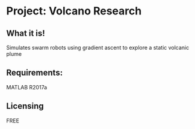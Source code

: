 # Project: Volcano Research

## What it is!
Simulates swarm robots using gradient ascent to explore a static volcanic plume

## Requirements:
MATLAB R2017a

## Licensing
FREE
